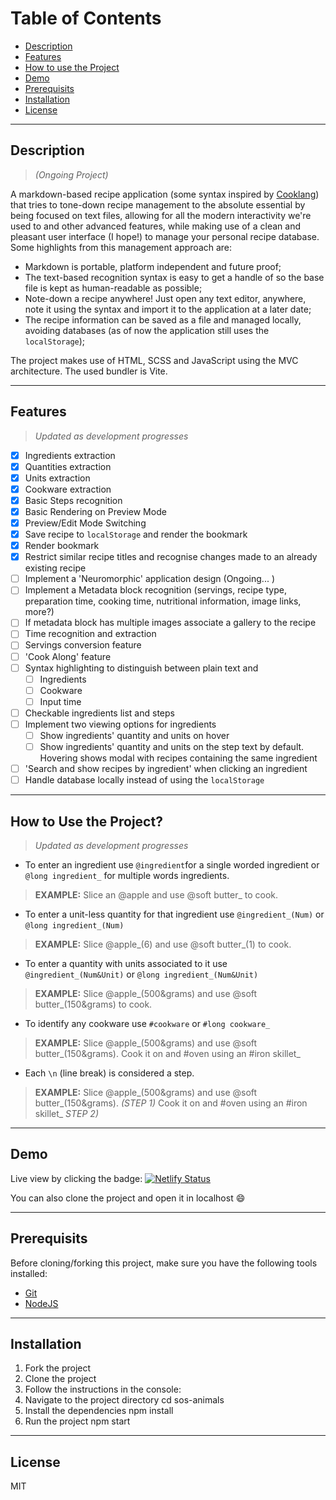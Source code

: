 # Table of Contents
- [Description](#description)
- [Features](#features)
- [How to use the Project](#how-to-use-the-project)
- [Demo](#demo)
- [Prerequisits](#prerequisits)
- [Installation](#installation)
- [License](#license)

___

## Description 

>*(Ongoing Project)*

 A markdown-based recipe application (some syntax inspired by [Cooklang](https://github.com/cooklang/cooklang-ts)) that tries to tone-down recipe management to the absolute essential by being focused on text files, allowing for all the modern interactivity we're used to and other advanced features, while making use of a clean and pleasant user interface (I hope!) to manage your personal recipe database. 
 Some highlights from this management approach are:
 - Markdown is portable,  platform independent and future proof;
 - The text-based recognition syntax is easy to get a handle of so the base file is kept as human-readable as possible;
 - Note-down a recipe anywhere! Just open any text editor, anywhere, note it using the syntax and import it to the application at a later date;
 - The recipe information can be saved as a file and managed locally, avoiding databases (as of now the application still uses the `localStorage`);

The project makes use of HTML, SCSS and JavaScript using the MVC architecture. The used bundler is Vite.

___

## Features

>*Updated as development progresses*

- [x] Ingredients extraction
- [x] Quantities extraction
- [x] Units extraction
- [x] Cookware extraction
- [x] Basic Steps recognition
- [x] Basic Rendering on Preview Mode
- [x] Preview/Edit Mode Switching
- [x] Save recipe to `localStorage` and render the bookmark
- [x] Render bookmark
- [x] Restrict similar recipe titles and recognise changes made to an already existing recipe
- [ ] Implement a 'Neuromorphic' application design (Ongoing... )
- [ ] Implement a Metadata block recognition (servings, recipe type, preparation time, cooking time, nutritional information, image links, more?)
- [ ] If metadata block has multiple images associate a gallery to the recipe
- [ ] Time recognition and extraction
- [ ] Servings conversion feature
- [ ] 'Cook Along' feature
- [ ] Syntax highlighting to distinguish between plain text and
	- [ ] Ingredients
	- [ ] Cookware
	- [ ] Input time
- [ ] Checkable ingredients list and steps
- [ ] Implement two viewing options for ingredients
	- [ ] Show ingredients' quantity and units on hover
	- [ ] Show ingredients' quantity and units on the step text by default. Hovering shows modal with recipes containing the same ingredient
- [ ] 'Search and show recipes by ingredient' when clicking an ingredient
- [ ] Handle database locally instead of using the `localStorage`

___

## How to Use the Project?

>*Updated as development progresses*

- To enter an ingredient use `@ingredient`for a single worded ingredient or `@long ingredient_` for multiple words ingredients. 
>**EXAMPLE:** Slice an @apple and use @soft butter_ to cook.
	
- To enter a unit-less quantity for that ingredient use `@ingredient_(Num)` or `@long ingredient_(Num)`
>**EXAMPLE:** Slice @apple_(6) and use @soft butter_(1) to cook. 

- To enter a quantity with units associated to it use `@ingredient_(Num&Unit)` or `@long ingredient_(Num&Unit)`
>**EXAMPLE:** Slice @apple_(500&grams) and use @soft butter_(150&grams) to cook. 

- To identify any cookware use `#cookware` or `#long cookware_`
>**EXAMPLE:** Slice @apple_(500&grams) and use @soft butter_(150&grams). Cook it on and #oven using an #iron skillet_ 

- Each `\n` (line break) is considered a step.
>**EXAMPLE:** Slice @apple_(500&grams) and use @soft butter_(150&grams). *(STEP 1)*
>Cook it on and #oven using an #iron skillet_ *STEP 2)*

___

## Demo

Live view by clicking the badge: [![Netlify Status](https://api.netlify.com/api/v1/badges/f9a7f8d3-58ca-44ed-a038-ae8d2efd31a5/deploy-status)](https://sos-animal.netlify.app/)

You can also clone the project and open it in localhost 😄

___

## Prerequisits

Before cloning/forking this project, make sure you have the following tools installed:
- [Git](https://git-scm.com/downloads)
- [NodeJS](https://nodejs.org/en/download/)

___

## Installation

1.  Fork the project
2.  Clone the project
3.  Follow the instructions in the console:
4.  Navigate to the project directory cd sos-animals
5.  Install the dependencies npm install
6.  Run the project npm start

___

## License
MIT
